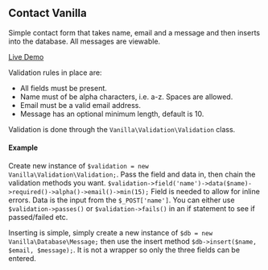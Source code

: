 ## Contact Vanilla

Simple contact form that takes name, email and a message and then inserts into the database. All messages are viewable.

[Live Demo](http://leepownall.com/contact)

Validation rules in place are:

* All fields must be present.
* Name must of be alpha characters, i.e. a-z. Spaces are allowed.
* Email must be a valid email address.
* Message has an optional minimum length, default is 10.

Validation is done through the ``` Vanilla\Validation\Validation ``` class.

#### Example

Create new instance of ```$validation = new Vanilla\Validation\Validation;```. Pass the field and data in, then chain the validation methods you want.  ```$validation->field('name')->data($name)->required()->alpha()->email()->min(15);``` Field is needed to allow for inline errors. Data is the input from the ```$_POST['name']```. You can either use ```$validation->passes()``` or ```$validation->fails()``` in an if statement to see if passed/failed etc.

Inserting is simple, simply create a new instance of ```$db = new Vanilla\Database\Message;``` then use the insert method ```$db->insert($name, $email, $message);```. It is not a wrapper so only the three fields can be entered.